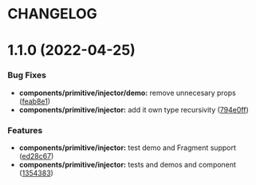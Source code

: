 # CHANGELOG

# 1.1.0 (2022-04-25)


### Bug Fixes

* **components/primitive/injector/demo:** remove unnecesary props ([feab8e1](https://github.com/SUI-Components/sui-components/commit/feab8e1ae24a0b259eca637733d7efaebff34bae))
* **components/primitive/injector:** add it own type recursivity ([794e0ff](https://github.com/SUI-Components/sui-components/commit/794e0ff5a1416bc2cbe3d8786b70f78bc148171f))


### Features

* **components/primitive/injector:** test demo and Fragment support ([ed28c67](https://github.com/SUI-Components/sui-components/commit/ed28c67a06517e62bc2d87031f7af200056430b8))
* **components/primitive/injector:** tests and demos and component ([1354383](https://github.com/SUI-Components/sui-components/commit/135438336b34c273820dc4883efe2a52d2a33534))



